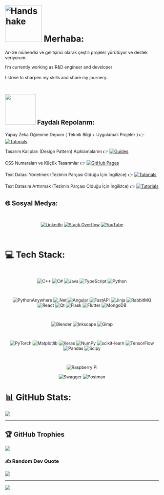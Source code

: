 # <img src="https://user-images.githubusercontent.com/74038190/216120981-b9507c36-0e04-4469-8e27-c99271b45ba5.png" alt="Handshake" width="120" /> Merhaba:

Ar-Ge mühendsi ve gelitşirici olarak çeştili projeler yürütüyor ve destek veriyorum.

I’m currently working as R&D engineer and developer<br><br>I strive to sharpen my skills and share my journery.<br><br>

## <img src="https://user-images.githubusercontent.com/74038190/212281775-b468df30-4edc-4bf8-a4ee-f52e1aaddc86.gif" width="100">  Faydalı Repolarım:

Yapay Zeka Öğrenme Depom ( Teknik Bilgi + Uygulamalı Projeler ) 👉 [![Tutorials](https://img.shields.io/badge/Tutorials-yellow?logo=book&logoColor=white)]([https://yourtutorials.com](https://github.com/onuralpArsln/MlAiTutorialProjects))

Tasarım Kalıpları (Design Pattern) Açıklamalarım 👉 [![Guides](https://img.shields.io/badge/Guides-blue?logo=book&logoColor=white)](https://github.com/onuralpArsln/Design_Patterns_And_Approaches)

CSS Numaraları ve Küçük Tasarımlar  👉 [![GitHub Pages](https://img.shields.io/badge/GitHub%20Pages-121013?logo=github&logoColor=white)](https://onuralpArsln.github.io/)

Text Datası Yönetmek (Tezimin Parçası Olduğu İçin İngilizce) 👉 [![Tutorials](https://img.shields.io/badge/Tutorials-yellow?logo=book&logoColor=white)](https://github.com/onuralpArsln/dataPrepWithPandas)

Text Datasını Arttırmak (Tezimin Parçası Olduğu İçin İngilizce) 👉 [![Tutorials](https://img.shields.io/badge/Tutorials-yellow?logo=book&logoColor=white)](https://github.com/onuralpArsln/AugmentTextData)



## 🌐 Sosyal Medya: 
<br>
<div align="center">
  
[![LinkedIn](https://img.shields.io/badge/LinkedIn-%230077B5.svg?logo=linkedin&logoColor=white)](https://linkedin.com/in/onuralp-arslan-345561212) 
[![Stack Overflow](https://img.shields.io/badge/-Stackoverflow-FE7A16?logo=stack-overflow&logoColor=white)](https://stackoverflow.com/users/13982768/onuralp-arslan) 
[![YouTube](https://img.shields.io/badge/YouTube-%23FF0000.svg?logo=YouTube&logoColor=white)](https://youtube.com/@onuralparslan7489) 

</div>
<br>


# 💻 Tech Stack:
<br>

<div align="center">

![C++](https://img.shields.io/badge/c++-%2300599C.svg?style=for-the-badge&logo=c%2B%2B&logoColor=white) 
![C#](https://img.shields.io/badge/c%23-%23239120.svg?style=for-the-badge&logo=csharp&logoColor=white) 
![Java](https://img.shields.io/badge/java-%23ED8B00.svg?style=for-the-badge&logo=openjdk&logoColor=white) 
![TypeScript](https://img.shields.io/badge/typescript-%23007ACC.svg?style=for-the-badge&logo=typescript&logoColor=white) 
![Python](https://img.shields.io/badge/python-3670A0?style=for-the-badge&logo=python&logoColor=ffdd54) 

<br>

![PythonAnywhere](https://img.shields.io/badge/pythonanywhere-%232F9FD7.svg?style=for-the-badge&logo=pythonanywhere&logoColor=151515)
![.Net](https://img.shields.io/badge/.NET-5C2D91?style=for-the-badge&logo=.net&logoColor=white) 
![Angular](https://img.shields.io/badge/angular-%23DD0031.svg?style=for-the-badge&logo=angular&logoColor=white)
![FastAPI](https://img.shields.io/badge/FastAPI-005571?style=for-the-badge&logo=fastapi) 
![Jinja](https://img.shields.io/badge/jinja-white.svg?style=for-the-badge&logo=jinja&logoColor=black) 
![RabbitMQ](https://img.shields.io/badge/rabbitmq-FF6600?style=for-the-badge&logo=rabbitmq&logoColor=white) 
![React](https://img.shields.io/badge/react-%2320232a.svg?style=for-the-badge&logo=react&logoColor=%2361DAFB)
![Qt](https://img.shields.io/badge/Qt-%23217346.svg?style=for-the-badge&logo=Qt&logoColor=white) 
![Flask](https://img.shields.io/badge/flask-%23000.svg?style=for-the-badge&logo=flask&logoColor=white)
![Flutter](https://img.shields.io/badge/Flutter-%2302569B.svg?style=for-the-badge&logo=Flutter&logoColor=white)
![MongoDB](https://img.shields.io/badge/MongoDB-%234ea94b.svg?style=for-the-badge&logo=mongodb&logoColor=white) 

<br>

![Blender](https://img.shields.io/badge/blender-%23F5792A.svg?style=for-the-badge&logo=blender&logoColor=white) 
![Inkscape](https://img.shields.io/badge/Inkscape-e0e0e0?style=for-the-badge&logo=inkscape&logoColor=080A13)
![Gimp](https://img.shields.io/badge/Gimp-657D8B?style=for-the-badge&logo=gimp&logoColor=FFFFFF)

<br>

![PyTorch](https://img.shields.io/badge/PyTorch-%23EE4C2C.svg?style=for-the-badge&logo=PyTorch&logoColor=white)
![Matplotlib](https://img.shields.io/badge/Matplotlib-%23ffffff.svg?style=for-the-badge&logo=Matplotlib&logoColor=black) 
![Keras](https://img.shields.io/badge/Keras-%23D00000.svg?style=for-the-badge&logo=Keras&logoColor=white) 
![NumPy](https://img.shields.io/badge/numpy-%23013243.svg?style=for-the-badge&logo=numpy&logoColor=white)
![scikit-learn](https://img.shields.io/badge/scikit--learn-%23F7931E.svg?style=for-the-badge&logo=scikit-learn&logoColor=white)
![TensorFlow](https://img.shields.io/badge/TensorFlow-%23FF6F00.svg?style=for-the-badge&logo=TensorFlow&logoColor=white)
![Pandas](https://img.shields.io/badge/pandas-%23150458.svg?style=for-the-badge&logo=pandas&logoColor=white) 
![Scipy](https://img.shields.io/badge/SciPy-%230C55A5.svg?style=for-the-badge&logo=scipy&logoColor=%white) 

<br>

![Raspberry Pi](https://img.shields.io/badge/-RaspberryPi-C51A4A?style=for-the-badge&logo=Raspberry-Pi) 

![Swagger](https://img.shields.io/badge/-Swagger-%23Clojure?style=for-the-badge&logo=swagger&logoColor=white) 
![Postman](https://img.shields.io/badge/Postman-FF6C37?style=for-the-badge&logo=postman&logoColor=white) 

</div>



# 📊 GitHub Stats:




![](https://github-readme-streak-stats.herokuapp.com/?user=onuralpArsln&theme=dark&hide_border=false)<br/>



---



## 🏆 GitHub Trophies
![](https://github-profile-trophy.vercel.app/?username=onuralpArsln&theme=radical&no-frame=false&no-bg=true&margin-w=4)

### ✍️ Random Dev Quote
![](https://quotes-github-readme.vercel.app/api?type=horizontal&theme=radical)

---
[![](https://visitcount.itsvg.in/api?id=onuralpArsln&icon=0&color=0)](https://visitcount.itsvg.in)

<!-- Proudly created with GPRM ( https://gprm.itsvg.in ) -->
